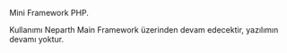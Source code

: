 Mini Framework PHP.

Kullanımı Neparth Main Framework üzerinden devam edecektir, yazılımın devamı yoktur.
